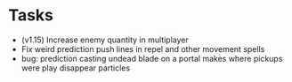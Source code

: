 # Tasks

- (v1.15) Increase enemy quantity in multiplayer
- Fix weird prediction push lines in repel and other movement spells
- bug: prediction casting undead blade on a portal makes where pickups were play disappear particles